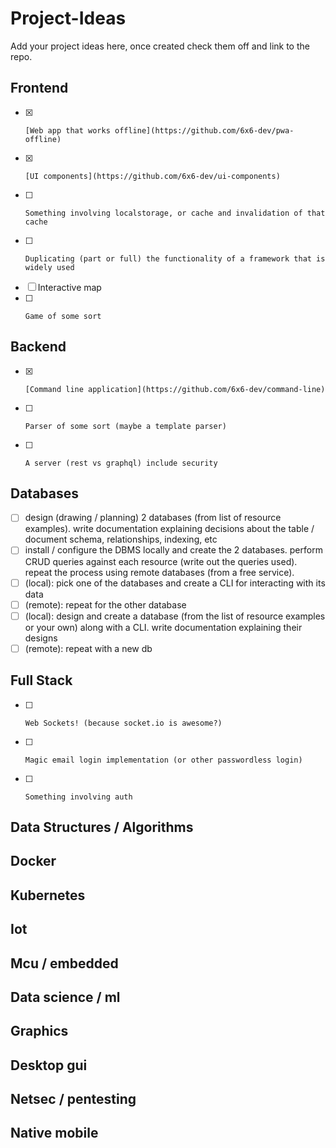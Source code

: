 # Project-Ideas

Add your project ideas here, once created check them off and link to the repo.

## Frontend

- [x]     [Web app that works offline](https://github.com/6x6-dev/pwa-offline)
- [X]     [UI components](https://github.com/6x6-dev/ui-components)
- [ ]     Something involving localstorage, or cache and invalidation of that cache
- [ ]     Duplicating (part or full) the functionality of a framework that is widely used
- [ ]    Interactive map
- [ ]     Game of some sort
## Backend

- [x]     [Command line application](https://github.com/6x6-dev/command-line)
- [ ]     Parser of some sort (maybe a template parser)
- [ ]     A server (rest vs graphql) include security
## Databases
- [ ]  design (drawing / planning) 2 databases (from list of resource examples). write documentation explaining decisions about the table / document schema, relationships, indexing, etc
- [ ]  install / configure the DBMS locally and create the 2 databases. perform CRUD queries against each resource (write out the queries used). repeat the process using remote databases (from a free service).
- [ ]  (local): pick one of the databases and create a CLI for interacting with its data
- [ ] (remote): repeat for the other database
- [ ] (local): design and create a database (from the list of resource examples or your own) along with a CLI. write documentation explaining their designs
- [ ] (remote): repeat with a new db

## Full Stack
- [ ]     Web Sockets! (because socket.io is awesome?)
- [ ]     Magic email login implementation (or other passwordless login)
- [ ]     Something involving auth
## Data Structures / Algorithms
## Docker
## Kubernetes
## Iot
## Mcu / embedded
## Data science / ml
## Graphics
## Desktop gui
## Netsec / pentesting
## Native mobile
